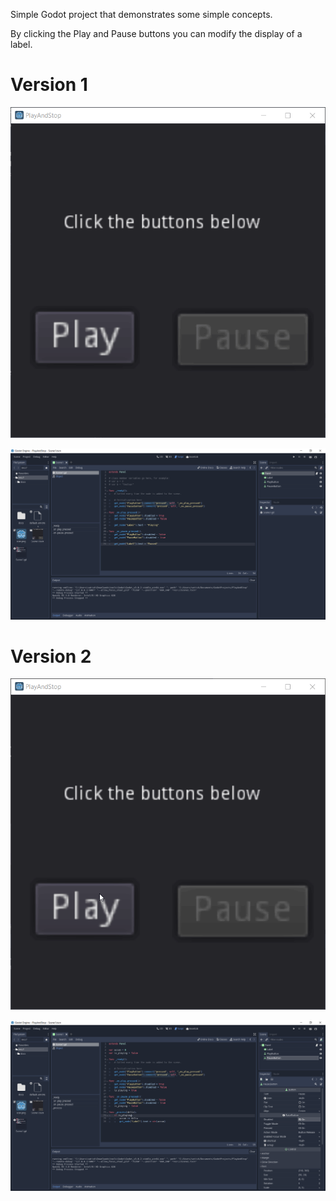 Simple Godot project that demonstrates some simple concepts.

By clicking the Play and Pause buttons you can modify the display of a label.


# Version 1

![docs/images/PlayAndStop_1.gif](docs/images/PlayAndStop_1.gif)

![docs/images/PlayAndStop_1.png](docs/images/PlayAndStop_1.png)


# Version 2

![docs/images/PlayAndStop_2.gif](docs/images/PlayAndStop_2.gif)

![docs/images/PlayAndStop_2.PNG](docs/images/PlayAndStop_2.PNG)
